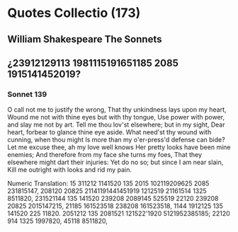 # Quotes Collectio (173)
## William Shakespeare The Sonnets
## ¿23912129113 1981115191651185 2085 1915141452019?

### Sonnet 139
O call not me to justify the wrong,
That thy unkindness lays upon my heart,
Wound me not with thine eyes but with thy tongue,
Use power with power, and slay me not by art.
Tell me thou lov'st elsewhere; but in my sight,
Dear heart, forbear to glance thine eye aside.
What need'st thy wound with cunning, when thou might
Is more than my o'er-press'd defense can bide?
Let me excuse thee, ah my love well knows
Her pretty looks have been mine enemies;
And therefore from my face she turns my foes,
That they elsewhere might dart their injuries:
Yet do no so; but since I am near slain,
Kill me outright with looks and rid my pain.

Numeric Translation:
	15 311212 1141520 135 2015 102119209625 2085 231815147,
	208120 20825 21141191441451919 1212519 21161514 1325 8511820,
	231521144 135 141520 239208 2089145 525519 22120 239208 20825 
		2015147215,
	21185 161523518 238208 161523518, 1144 1912125 135 141520 225 11820.
	2051212 135 2081521 121522'1920 5121952385185; 22120 914 1325 
		1997820,
	45118 8511820,
